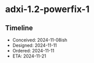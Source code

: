 # adxi-1.2-powerfix-1

## Timeline

 * Conceived: 2024-11-08ish
 * Designed: 2024-11-11
 * Ordered: 2024-11-11
 * ETA: 2024-11-21
